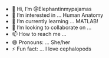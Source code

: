 - 👋 Hi, I’m @Elephantinmypajamas
- 👀 I’m interested in ... Human Anatomy
- 🌱 I’m currently learning ... MATLAB!
- 💞️ I’m looking to collaborate on ...
- 📫 How to reach me ...
- 😄 Pronouns: ... She/her
- ⚡ Fun fact: ... I love cephalopods

<!---
Elephantinmypajamas/Elephantinmypajamas is a ✨ special ✨ repository because its `README.md` (this file) appears on your GitHub profile.
You can click the Preview link to take a look at your changes.
--->
